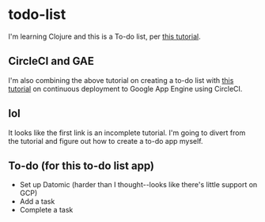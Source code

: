 # todo-list

I'm learning Clojure and this is a To-do list, per [this
tutorial](https://practicalli.github.io/clojure-webapps/create-a-project/update-project-details.html).

## CircleCI and GAE

I'm also combining the above tutorial on creating a to-do list with [this
tutorial](https://circleci.com/blog/deploying-clojure-applications-to-google-cloud/)
on continuous deployment to Google App Engine using CircleCI.

## lol

It looks like the first link is an incomplete tutorial. I'm going to divert from
the tutorial and figure out how to create a to-do app myself.

## To-do (for this to-do list app)

* Set up Datomic (harder than I thought--looks like there's little support on
  GCP)
* Add a task
* Complete a task
